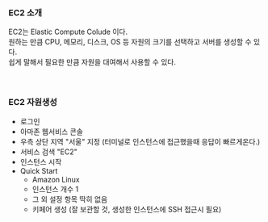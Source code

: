### EC2 소개
EC2는 Elastic Compute Colude 이다.  
원하는 만큼 CPU, 메모리, 디스크, OS 등 자원의 크기를 선택하고 서버를 생성할 수 있다.  
쉽게 말해서 필요한 만큼 자원을 대여해서 사용할 수 있다.  
<br><br>
### EC2 자원생성
- 로그인
- 아마존 웹서비스 콘솔
- 우측 상단 지역 "서울" 지정 (터미널로 인스턴스에 접근했을때 응답이 빠르게온다.)
- 서비스 검색 "EC2"
- 인스턴스 시작
- Quick Start
  - Amazon Linux 
  - 인스턴스 개수 1
  - 그 외 설정 항목 딱히 없음
  - 키페어 생성 (잘 보관할 것, 생성한 인스턴스에 SSH 접근시 필요)

